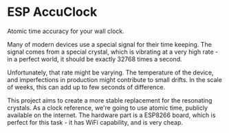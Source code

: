 # ESP AccuClock
Atomic time accuracy for your wall clock.

Many of modern devices use a special signal for their time keeping. The signal comes from a special crystal, which is vibrating at a very high rate - in a perfect world, it should be exactly 32768 times a second. 

Unfortunately, that rate might be varying. The temperature of the device, and imperfections in production might contribute to small drifts. In the scale of weeks, this can add up to few seconds of difference.

This project aims to create a more stable replacement for the resonating crystals. As a clock reference, we're going to use atomic time, publicly available on the internet. The hardware part is a ESP8266 board, which is perfect for this task - it has WiFi capability, and is very cheap.
